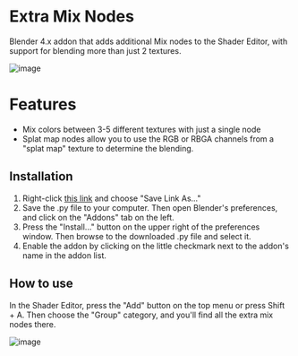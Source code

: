 # Extra Mix Nodes
Blender 4.x addon that adds additional Mix nodes to the Shader Editor, with support for blending more than just 2 textures.

![image](https://github.com/theanine3D/extra-mix-nodes/assets/88953117/109d6200-298b-4563-9aff-ffb1f58cc205)

# Features
- Mix colors between 3-5 different textures with just a single node
- Splat map nodes allow you to use the RGB or RBGA channels from a "splat map" texture to determine the blending.

## Installation
1. Right-click <a href="https://raw.githubusercontent.com/theanine3D/extra-mix-nodes/main/extra-mix-nodes.py">this link</a> and choose "Save Link As..."
2. Save the .py file to your computer. Then open Blender's preferences, and click on the "Addons" tab on the left.
3. Press the "Install..." button on the upper right of the preferences window. Then browse to the downloaded .py file and select it.
4. Enable the addon by clicking  on the little checkmark next to the addon's name in the addon list.

## How to use
In the Shader Editor, press the "Add" button on the top menu or press Shift + A. Then choose the "Group" category, and you'll find all the extra mix nodes there.

![image](https://github.com/theanine3D/extra-mix-nodes/assets/88953117/9d1e2e61-210d-42cc-913f-3d1b71bcd825)
